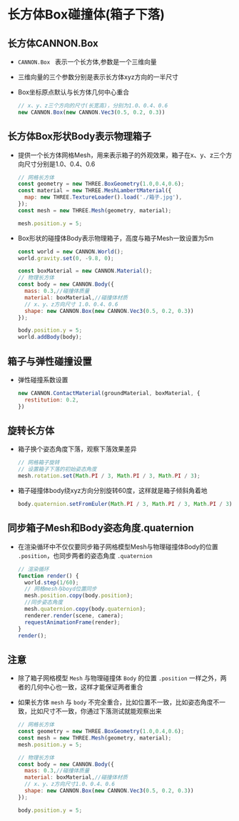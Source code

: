 # 长方体Box碰撞体(箱子下落)

## 长方体CANNON.Box

+ `CANNON.Box ` 表示一个长方体,参数是一个三维向量
+ 三维向量的三个参数分别是表示长方体xyz方向的一半尺寸

+ Box坐标原点默认与长方体几何中心重合

  ```js
  // x、y、z三个方向的尺寸(长宽高)，分别为1.0、0.4、0.6
  new CANNON.Box(new CANNON.Vec3(0.5, 0.2, 0.3))
  ```

## 长方体Box形状Body表示物理箱子

+ 提供一个长方体网格Mesh，用来表示箱子的外观效果，箱子在x、y、z三个方向尺寸分别是1.0、0.4、0.6

  ```js
  // 网格长方体
  const geometry = new THREE.BoxGeometry(1.0,0.4,0.6);
  const material = new THREE.MeshLambertMaterial({
    map: new THREE.TextureLoader().load('./箱子.jpg'),
  });
  const mesh = new THREE.Mesh(geometry, material);

  mesh.position.y = 5;
  ```

+ Box形状的碰撞体Body表示物理箱子，高度与箱子Mesh一致设置为5m

  ```js
  const world = new CANNON.World();
  world.gravity.set(0, -9.8, 0);

  const boxMaterial = new CANNON.Material();
  // 物理长方体
  const body = new CANNON.Body({
    mass: 0.3,//碰撞体质量
    material: boxMaterial,//碰撞体材质
    // x、y、z方向尺寸 1.0、0.4、0.6
    shape: new CANNON.Box(new CANNON.Vec3(0.5, 0.2, 0.3))
  });

  body.position.y = 5;
  world.addBody(body);
  ```

## 箱子与弹性碰撞设置

+ 弹性碰撞系数设置

  ```js
  new CANNON.ContactMaterial(groundMaterial, boxMaterial, {
    restitution: 0.2,
  })
  ```

## 旋转长方体

+ 箱子换个姿态角度下落，观察下落效果差异

  ```js
  // 网格箱子旋转
  // 设置箱子下落的初始姿态角度
  mesh.rotation.set(Math.PI / 3, Math.PI / 3, Math.PI / 3);
  ```

+ 箱子碰撞体body绕xyz方向分别旋转60度，这样就是箱子倾斜角着地

  ```js
  body.quaternion.setFromEuler(Math.PI / 3, Math.PI / 3, Math.PI / 3);
  ```

## 同步箱子Mesh和Body姿态角度.quaternion

+ 在渲染循环中不仅仅要同步箱子网格模型Mesh与物理碰撞体Body的位置 `.position`，也同步两者的姿态角度 `.quaternion`

  ```js
  // 渲染循环
  function render() {
    world.step(1/60);
    // 网格mesh与boyd位置同步
    mesh.position.copy(body.position);
    //同步姿态角度
    mesh.quaternion.copy(body.quaternion);
    renderer.render(scene, camera);
    requestAnimationFrame(render);
  }
  render();
  ```

## 注意

+ 除了箱子网格模型 `Mesh` 与物理碰撞体 `Body` 的位置 `.position` 一样之外，两者的几何中心也一致，这样才能保证两者重合

+ 如果长方体 `mesh` 与 `body` 不完全重合，比如位置不一致，比如姿态角度不一致，比如尺寸不一致，你通过下落测试就能观察出来

  ```js
  // 网格长方体
  const geometry = new THREE.BoxGeometry(1.0,0.4,0.6);
  const mesh = new THREE.Mesh(geometry, material);
  mesh.position.y = 5;
  ```

  ```js
  // 物理长方体
  const body = new CANNON.Body({
    mass: 0.3,//碰撞体质量
    material: boxMaterial,//碰撞体材质
    // x、y、z方向尺寸1.0、0.4、0.6
    shape: new CANNON.Box(new CANNON.Vec3(0.5, 0.2, 0.3))
  });

  body.position.y = 5;
  ```
